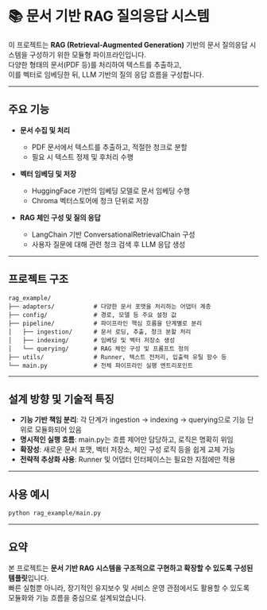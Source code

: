 # 📚 문서 기반 RAG 질의응답 시스템

이 프로젝트는 **RAG (Retrieval-Augmented Generation)** 기반의 문서 질의응답 시스템을 구성하기 위한 모듈형 파이프라인입니다.  
다양한 형태의 문서(PDF 등)를 처리하여 텍스트를 추출하고,  
이를 벡터로 임베딩한 뒤, LLM 기반의 질의 응답 흐름을 구성합니다.

---

## 주요 기능

- **문서 수집 및 처리**
  - PDF 문서에서 텍스트를 추출하고, 적절한 청크로 분할
  - 필요 시 텍스트 정제 및 후처리 수행

- **벡터 임베딩 및 저장**
  - HuggingFace 기반의 임베딩 모델로 문서 임베딩 수행
  - Chroma 벡터스토어에 청크 단위로 저장

- **RAG 체인 구성 및 질의 응답**
  - LangChain 기반 ConversationalRetrievalChain 구성
  - 사용자 질문에 대해 관련 청크 검색 후 LLM 응답 생성

---

## 프로젝트 구조

```
rag_example/
├── adapters/           # 다양한 문서 포맷을 처리하는 어댑터 계층
├── config/             # 경로, 모델 등 주요 설정 값
├── pipeline/           # 파이프라인 핵심 흐름을 단계별로 분리
│   ├── ingestion/      # 문서 로딩, 추출, 청크 분할 처리
│   ├── indexing/       # 임베딩 및 벡터 저장소 생성
│   └── querying/       # RAG 체인 구성 및 프롬프트 정의
├── utils/              # Runner, 텍스트 전처리, 입출력 유틸 함수 등
└── main.py             # 전체 파이프라인 실행 엔트리포인트
```

---

## 설계 방향 및 기술적 특징

- **기능 기반 책임 분리**: 각 단계가 ingestion → indexing → querying으로 기능 단위로 모듈화되어 있음
- **명시적인 실행 흐름**: main.py는 흐름 제어만 담당하고, 로직은 명확히 위임
- **확장성**: 새로운 문서 포맷, 벡터 저장소, 체인 구성 로직 등을 쉽게 교체 가능
- **전략적 추상화 사용**: Runner 및 어댑터 인터페이스는 필요한 지점에만 적용

---

## 사용 예시

```bash
python rag_example/main.py
```

---

## 요약

본 프로젝트는 **문서 기반 RAG 시스템을 구조적으로 구현하고 확장할 수 있도록 구성된 템플릿**입니다.  
빠른 실험뿐 아니라, 장기적인 유지보수 및 서비스 운영 관점에서도 활용할 수 있도록  
모듈화와 기능 흐름을 중심으로 설계되었습니다.
